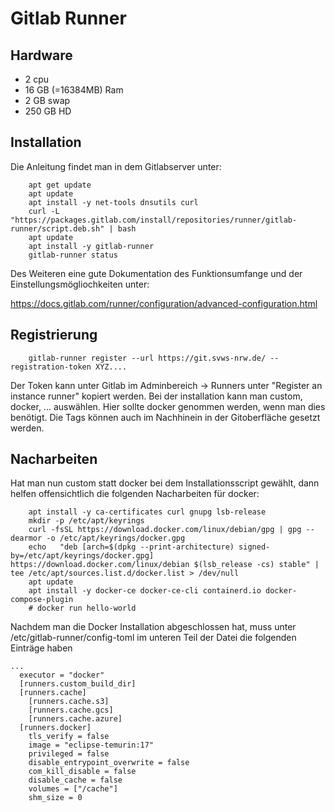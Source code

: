# Gitlab Runner

## Hardware

+ 2 cpu
+ 16 GB (=16384MB) Ram
+ 2 GB swap
+ 250 GB HD

## Installation 

Die Anleitung findet man in dem Gitlabserver unter: 

		apt get update
		apt update
		apt install -y net-tools dnsutils curl
		curl -L "https://packages.gitlab.com/install/repositories/runner/gitlab-runner/script.deb.sh" | bash
		apt update
		apt install -y gitlab-runner
		gitlab-runner status
   
Des Weiteren eine gute Dokumentation des Funktionsumfange und der Einstellungsmögliochkeiten unter: 

https://docs.gitlab.com/runner/configuration/advanced-configuration.html
   
## Registrierung

		gitlab-runner register --url https://git.svws-nrw.de/ --registration-token XYZ....
		
Der Token kann unter Gitlab im Adminbereich -> Runners unter "Register an instance runner" kopiert werden. Bei der installation kann man custom, docker, ... auswählen. 
Hier sollte docker genommen werden, wenn man dies benötigt. Die Tags können auch im Nachhinein in der Gitoberfläche gesetzt werden. 

## Nacharbeiten 

Hat man nun custom statt docker bei dem Installationsscript gewählt, dann helfen offensichtlich die folgenden Nacharbeiten für docker:

		apt install -y ca-certificates curl gnupg lsb-release
		mkdir -p /etc/apt/keyrings
		curl -fsSL https://download.docker.com/linux/debian/gpg | gpg --dearmor -o /etc/apt/keyrings/docker.gpg
		echo   "deb [arch=$(dpkg --print-architecture) signed-by=/etc/apt/keyrings/docker.gpg] https://download.docker.com/linux/debian $(lsb_release -cs) stable" | tee /etc/apt/sources.list.d/docker.list > /dev/null
		apt update
		apt install -y docker-ce docker-ce-cli containerd.io docker-compose-plugin
		# docker run hello-world
		
Nachdem man die Docker Installation abgeschlossen hat, muss unter /etc/gitlab-runner/config-toml im unteren Teil der Datei die folgenden Einträge haben


```
...
  executor = "docker"
  [runners.custom_build_dir]
  [runners.cache]
    [runners.cache.s3]
    [runners.cache.gcs]
    [runners.cache.azure]
  [runners.docker]
    tls_verify = false
    image = "eclipse-temurin:17"
    privileged = false
    disable_entrypoint_overwrite = false
    com_kill_disable = false
    disable_cache = false
    volumes = ["/cache"]
    shm_size = 0
	
```